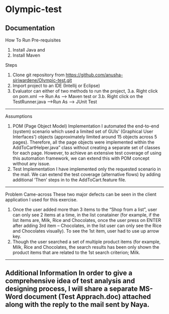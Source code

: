 # Olympic-test


Documentation
---------------------------
How To Run
Pre-requisites
1. Install Java and 
2. Install Maven

Steps
1. Clone git repository from https://github.com/anusha-siriwardene/Olympic-test.git 
2. Import project to an IDE (Intellij or Eclipse)
3. Evaluator can either of two methods to run the project,
    3.a. Right click on pom.xml --> Run As --> Maven test or
    3.b. Right click on the TestRunner.java -->Run As --> JUnit Test
--------------------------

Assumptions
1. POM (Page Object Model) Implementation
I automated the end-to-end (system) scenario which used a limited set of GUIs' (Graphical User Interfaces') objects (approximately limited around 15 objects across 5 pages). Therefore, all the page objects were implemented within the AddToCartHelper.java” class without creating a separate set of classes for each page.
However, to achieve an extensive test coverage of using this automation framework, we can extend this with POM concept without any issue.
2. Test Implementation
I have implemented only the requested scenario in the mail. We can extend the test coverage (alternative flows) by adding additional ‘Then’ steps in to the AddToCart.feature file.
---------------------------

Problem Came-across
These two major defects can be seen in the client application I used for this exercise.
1. Once the user added more than 3 items to the “Shop from a list”, user can only see 2 items at a time, in the list conatainer (for example, if the list items are, Milk, Rice and Chocolates, once the user press on ENTER after adding 3rd item – Chocolates, in the list user can only see the Rice and Chocolates visually). To see the 1st item, user had to use up arrow key.
2. Though the user searched a set of multiple product items (for example, Milk, Rice and Chocolates, the search results has been only shown the product items that are related to the 1st search criterion; Milk.
---------------------------

Additional Information
In order to give a comprehensive idea of test analysis and designing process, I will share a separate MS-Word document (Test Apprach.doc) attached along with the reply to the mail sent by Naya.
---------------------------